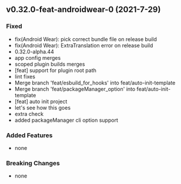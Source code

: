 ## v0.32.0-feat-androidwear-0 (2021-7-29)

### Fixed

- fix(Android Wear): pick correct bundle file on release build
- fix(Android Wear): ExtraTranslation error on release build
- 0.32.0-alpha.44
- app config merges
- scoped plugin builds merges
- [feat] support for plugin root path
- lint fixes
- Merge branch 'feat/esbuild_for_hooks' into feat/auto-init-template
- Merge branch 'feat/packageManager_option' into feat/auto-init-template
- [feat] auto init project
- let's see how this goes
- extra check
- added packageManager cli option support

### Added Features

- none

### Breaking Changes

- none

  